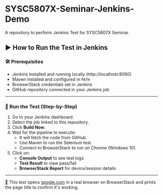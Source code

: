 # SYSC5807X-Seminar-Jenkins-Demo
A repository to perform Jenkins Test for SYSC5807X Seminar.

## ▶️ How to Run the Test in Jenkins

### 🛠 Prerequisites
- Jenkins installed and running locally (http://localhost:8080)
- Maven installed and configured in `PATH`
- BrowserStack credentials set in Jenkins
- GitHub repository connected in your Jenkins job

---

### 🚀 Run the Test (Step-by-Step)

1. Go to your Jenkins dashboard.
2. Select the job linked to this repository.
3. Click **Build Now**.
4. Wait for the pipeline to execute:
   - It will fetch the code from GitHub.
   - Use Maven to run the Selenium test.
   - Connect to BrowserStack to run on Chrome (Windows 10).
5. Click on:
   - **Console Output** to see test logs
   - **Test Result** to view pass/fail
   - **BrowserStack Report** for device/session details

---

🎯 This test opens [google.com](https://www.google.com) in a real browser on BrowserStack and prints the page title to confirm it's working.
